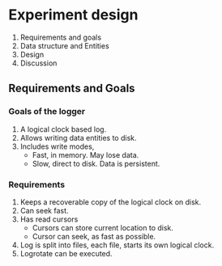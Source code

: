 # Experiment design

1. Requirements and goals
1. Data structure and Entities
1. Design
1. Discussion

## Requirements and Goals

### Goals of the logger

1. A logical clock based log.
1. Allows writing data entities to disk.
1. Includes write modes,
   - Fast, in memory. May lose data.
   - Slow, direct to disk. Data is persistent.

### Requirements

1. Keeps a recoverable copy of the logical clock on disk.
1. Can seek fast.
1. Has read cursors
   - Cursors can store current location to disk.
   - Cursor can seek, as fast as possible.
1. Log is split into files, each file, starts its own logical clock.
1. Logrotate can be executed.
